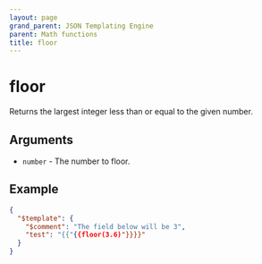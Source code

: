 ```yaml
---
layout: page
grand_parent: JSON Templating Engine
parent: Math functions
title: floor
---
```


# floor

Returns the largest integer less than or equal to the given number.
## Arguments

- `number` - The number to floor.

## Example

```json
{
  "$template": {
    "$comment": "The field below will be 3",
    "test": "{{"{{floor(3.6)"}}}}"
  }
}
```

